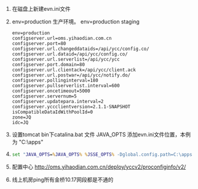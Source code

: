 1. 在磁盘上新建evn.ini文件

2. env=production 生产环境。 env=production staging

   ```properties
   env=production
   configserver.url=oms.yihaodian.com.cn
   configserver.port=80
   configserver.url.changeddataids=/api/ycc/config.co/
   configserver.url.dataid=/api/ycc/config.co/
   configserver.url.serverlist=/api/ycc/ycc
   configserver.port.domain=80
   configserver.url.clientack=/api/ycc/client.ack
   configserver.url.postwar=/api/ycc/notify.do/
   configserver.pollinginterval=180
   configserver.pullserverlist.interval=600
   configserver.oncetimeout=5000
   configserver.servernum=5
   configserver.updatepara.interval=2
   configserver.yccclientversion=2.1.1-SNAPSHOT
   isCompatibleDataIdWithPoolId=0
   zone=JQ
   idc=JQ
   ```

   

3. 设置tomcat  bin下catalina.bat 文件 JAVA_OPTS 添加evn.ini文件位置，本例为 "C:\apps\"

4. ```bat
   set "JAVA_OPTS=%JAVA_OPTS% %JSSE_OPTS% -Dglobal.config.path=C:\apps\"
   ```

5. 配置中心   http://oms.yihaodian.com.cn/deploy/yccv2/proconfiginfo/v2/

6. 线上机房ping所有金桥10.17网段都是不通的

    

    